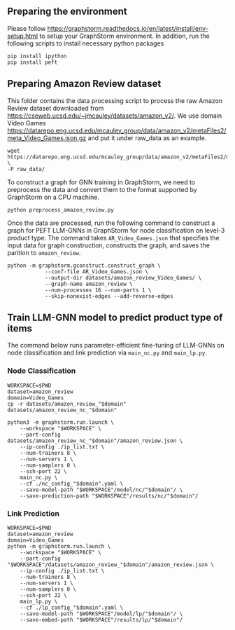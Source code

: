## Preparing the environment
Please follow https://graphstorm.readthedocs.io/en/latest/install/env-setup.html to setup your GraphStorm environment.
In addition, run the following scripts to install necessary python packages

```
pip install ipython
pip install peft
```

## Preparing Amazon Review dataset
This folder contains the data processing script to process the raw Amazon Review dataset
downloaded from https://cseweb.ucsd.edu/~jmcauley/datasets/amazon_v2/. We use domain Video
Games https://datarepo.eng.ucsd.edu/mcauley_group/data/amazon_v2/metaFiles2/meta_Video_Games.json.gz
and put it under raw_data as an example.
```
wget https://datarepo.eng.ucsd.edu/mcauley_group/data/amazon_v2/metaFiles2/meta_Video_Games.json.gz \
-P raw_data/
```

To construct a graph for GNN training in GraphStorm, we need to preprocess the data
and convert them to the format supported by GraphStorm on a CPU machine.
```
python preprocess_amazon_review.py
```

Once the data are processed, run the following command to construct a graph
for PEFT LLM-GNNs in GraphStorm for node classification on level-3 product type.
The command takes `AR_Video_Games.json` that specifies the input data for graph
construction, constructs the graph, and saves the parition to `amazon_review`.

```
python -m graphstorm.gconstruct.construct_graph \
			--conf-file AR_Video_Games.json \
			--output-dir datasets/amazon_review_Video_Games/ \
			--graph-name amazon_review \
			--num-processes 16 --num-parts 1 \
			--skip-nonexist-edges --add-reverse-edges

```

## Train LLM-GNN model to predict product type of items
The command below runs parameter-efficient fine-tuning of LLM-GNNs on node
classification and link prediction via `main_nc.py` and `main_lp.py`.


### Node Classification
```
WORKSPACE=$PWD
dataset=amazon_review
domain=Video_Games
cp -r datasets/amazon_review_"$domain" datasets/amazon_review_nc_"$domain"

python3 -m graphstorm.run.launch \
    --workspace "$WORKSPACE" \
    --part-config datasets/amazon_review_nc_"$domain"/amazon_review.json \
    --ip-config ./ip_list.txt \
    --num-trainers 8 \
    --num-servers 1 \
    --num-samplers 0 \
    --ssh-port 22 \
    main_nc.py \
    --cf ./nc_config_"$domain".yaml \
    --save-model-path "$WORKSPACE"/model/nc/"$domain"/ \
    --save-prediction-path "$WORKSPACE"/results/nc/"$domain"/
```

### Link Prediction
```
WORKSPACE=$PWD
dataset=amazon_review
domain=Video_Games
python -m graphstorm.run.launch \
    --workspace "$WORKSPACE" \
    --part-config "$WORKSPACE"/datasets/amazon_review_"$domain"/amazon_review.json \
    --ip-config ./ip_list.txt \
    --num-trainers 8 \
    --num-servers 1 \
    --num-samplers 0 \
    --ssh-port 22 \
    main_lp.py \
    --cf ./lp_config_"$domain".yaml \
    --save-model-path "$WORKSPACE"/model/lp/"$domain"/ \
    --save-embed-path "$WORKSPACE"/results/lp/"$domain"/
```